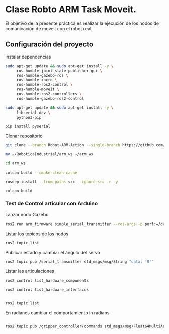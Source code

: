 # Clase Robto ARM Task Moveit.


El objetivo de la presente práctica es realizar la ejecución de los nodos de comunicación de moveit con el robot real.

## Configuración del proyecto 

instalar dependencias 
```bash
sudo apt-get update && sudo apt-get install -y \
     ros-humble-joint-state-publisher-gui \
     ros-humble-gazebo-ros \
     ros-humble-xacro \
     ros-humble-ros2-control \
     ros-humble-moveit \
     ros-humble-ros2-controllers \
     ros-humble-gazebo-ros2-control 

```


```bash
sudo apt-get update && sudo apt-get install -y \
     libserial-dev \
     python3-pip
```
```bash
pip install pyserial
```

Clonar repositorio

```bash
git clone --branch Robot-ARM-Action --single-branch https://github.com/xXThanatosXx/RoboticaIndustrial.git
```
```bash
mv ~/RoboticaIndustrial/arm_ws ~/arm_ws
```
```bash
cd arm_ws
```
```bash
colcon build --cmake-clean-cache
```
```bash
rosdep install --from-paths src --ignore-src -r -y
```
```bash
colcon build
```
### Test de Control articular con Arduino

Lanzar nodo Gazebo

```bash
ros2 run arm_firmware simple_serial_transmitter --ros-args -p port:=/dev/ttyACM0
```
Listar los topicos de los nodos
```bash
ros2 topic list  
```
Publicar estado  y cambiar el ángulo del servo 

```bash
ros2 topic pub /serial_transmitter std_msgs/msg/String "data: '0'"  
```

Listar las articulaciones 
```bash
ros2 control list_hardware_components

```
```bash
ros2 control list_hardware_interfaces

```
```bash

ros2 topic list

```

En radianes cambiar el comportamiento in radians
```bash

ros2 topic pub /gripper_controller/commands std_msgs/msg/Float64MultiArray "layout: " 
```
